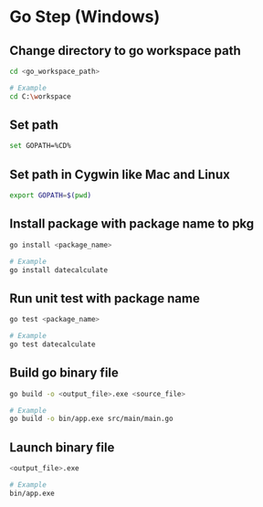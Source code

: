 # Go Step (Windows)

## Change directory to go workspace path
```bash
cd <go_workspace_path>

# Example
cd C:\workspace
```

## Set path
```bash
set GOPATH=%CD%
```

## Set path in Cygwin like Mac and Linux
```bash
export GOPATH=$(pwd)
```

## Install package with package name to pkg
```bash
go install <package_name>

# Example
go install datecalculate
```

## Run unit test with package name
```bash
go test <package_name>

# Example
go test datecalculate
```

## Build go binary file
```bash
go build -o <output_file>.exe <source_file>

# Example
go build -o bin/app.exe src/main/main.go
```

## Launch binary file
```bash
<output_file>.exe

# Example
bin/app.exe
```
